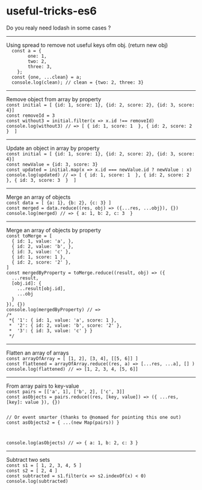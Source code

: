 # useful-tricks-es6
Do you realy need lodash in some cases ?
<hr>
Using spread to remove not useful keys ofm obj. (return new  obj)
<code>
  const a = {
        one: 1,
        two: 2,
        three: 3,
    };
  const {one, ...clean} = a;
  console.log(clean); // clean = {two: 2, three: 3}
</code>


<hr>
Remove object from array by property 
<code>
const initial = [ {id: 1, score: 1}, {id: 2, score: 2}, {id: 3, score: 4}]
const removeId = 3
const without3 = initial.filter(x => x.id !== removeId)
console.log(without3) // => [ { id: 1, score: 1  }, { id: 2, score: 2  }  ]
</code>

<hr>
Update an object in array by property
<code>
const initial = [ {id: 1, score: 1}, {id: 2, score: 2}, {id: 3, score: 4}]
const newValue = {id: 3, score: 3}
const updated = initial.map(x => x.id === newValue.id ? newValue : x)
console.log(updated) // => [ { id: 1, score: 1  }, { id: 2, score: 2  }, { id: 3, score: 3  }  ]
</code>

<hr>
Merge an array of objects
<code>
const data = [ {a: 1}, {b: 2}, {c: 3} ]
const merged = data.reduce((res, obj) => ({...res, ...obj}), {})
console.log(merged) // => { a: 1, b: 2, c: 3  }
</code>

<hr>
Merge an array of objects by property
<code>
const toMerge = [
  { id: 1, value: 'a', },
  { id: 2, value: 'b', },
  { id: 3, value: 'c' },
  { id: 1, score: 1 },
  { id: 2, score: '2' },
]
const mergedByProperty = toMerge.reduce((result, obj) => ({
  ...result,
  [obj.id]: {
    ...result[obj.id],
    ...obj
  }
}), {})
console.log(mergedByProperty) // =>
/*
 *{ '1': { id: 1, value: 'a', score: 1 },
 *  '2': { id: 2, value: 'b', score: '2' },
 *  '3': { id: 3, value: 'c' } }
 */
</code>

<hr>
Flatten an array of arrays
<code>
const arrayOfArray = [ [1, 2], [3, 4], [[5, 6]] ]
const flattened = arrayOfArray.reduce((res, a) => [...res, ...a], [] )
console.log(flattened) // => [1, 2, 3, 4, [5, 6]]
</code>

<hr>
From array pairs to key-value
<code>
const pairs = [['a', 1], ['b', 2], ['c', 3]]
const asObjects = pairs.reduce((res, [key, value]) => ({ ...res, [key]: value }), {})

// Or event smarter (thanks to @nomaed for pointing this one out)
const asObjects2 = { ...(new Map(pairs)) }

console.log(asObjects) // => { a: 1, b: 2, c: 3  }
</code>

<hr>
Subtract two sets
<code>
const s1 = [ 1, 2, 3, 4, 5 ]
const s2 = [ 2, 4 ]
const subtracted = s1.filter(x => s2.indexOf(x) < 0)
console.log(subtracted)
</code>



